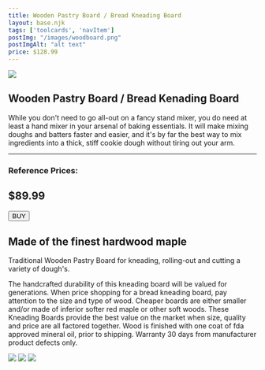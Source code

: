 ```yaml
---
title: Wooden Pastry Board / Bread Kneading Board
layout: base.njk
tags: ['toolcards', 'navItem']
postImg: "/images/woodboard.png"
postImgAlt: "alt text"
price: $128.99
---
```

<section class="tool_container">
       <img src ="/images/Wooden.jpg">
      <div class="text">
        <h1>Wooden Pastry Board / Bread Kenading Board</h1>
        <p> While you don't need to go all-out on a fancy stand mixer, you do need at least a hand mixer in your arsenal of baking essentials. It will make mixing doughs and batters faster and easier, and it's by far the best way to mix ingredients into a thick, stiff cookie dough without tiring out your arm.</p>
        <hr />
        <!--  need add colors in the checked css-->
        <span class="fa fa-star checked"></span>
        <span class="fa fa-star checked"></span>
        <span class="fa fa-star checked"></span>
        <span class="fa fa-star checked"></span>
        <span class="fa fa-star"></span>
        <h3>Reference Prices: <h2>$89.99</h2> </h3> 
        <form method="get" action="https://www.amazon.com/dp/B07S3Z6DZH?pd_rd_i=B07S3Z6DZH&pf_rd_p=7672bfb7-93b0-4322-b745-2104db09c4df&pf_rd_r=1FCP3BN2GRXEJKV74KX8&pd_rd_wg=kEko2&pd_rd_w=K4MV5&pd_rd_r=edb346ee-a696-4883-ad62-4eb744bd2bf8"><button class="button" type ="submit">BUY</button></form>
        </section>
    <!-- content-->
    <div class="toolbody">
        <div class="bodycontext">
         <h2> Made of the finest hardwood maple </h2>
          <p>Traditional Wooden Pastry Board for kneading, rolling-out and cutting a variety of dough's.</p>
          <p>The handcrafted durability of this kneading board will be valued for generations.
When price shopping for a bread kneading board, pay attention to the size and type of wood. Cheaper boards are either smaller and/or made of inferior softer red maple or other soft woods.  These Kneading Boards provide the best value on the market when size, quality and price are all factored together.
Wood is finished with one coat of fda approved mineral oil, prior to shipping. 
Warranty 30 days from manufacturer product defects only.
</p>
        </div>
        <div class="bodyimg">
         <img src ="/images/tooldetail/wood1.jpg">
          <img src ="/images/tooldetail/wood2.jpg"> 
          <img src ="/images/tooldetail/wood3.jpg"> 
        </div>
      </div>


